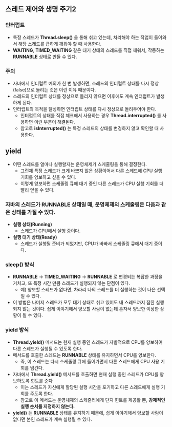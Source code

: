 ## 스레드 제어와 생명 주기2
### 인터럽트
- 특정 스레드가 **Thread.sleep()** 을 통해 쉬고 있는데, 처리해야 하는 작업이 들어와서 해당 스레드를 급하게 깨워야 할 때 사용한다.
- **WAITING**, **TIMED_WAITING** 같은 대기 상태의 스레드를 직접 깨워서, 작동하는 **RUNNABLE** 상태로 만들 수 있다.


### 주의
- 자바에서 인터럽트 예외가 한 번 발생하면, 스레드의 인터럽트 상태를 다시 정상(false)으로 돌리는 것은 이런 이유 때문이다.
- 스레드의 인터럽트 상태를 정상으로 돌리지 않으면 이후에도 계속 인터럽트가 발생하게 된다.
- 인터럽트의 목적을 달성하면 인터럽트 상태를 다시 정상으로 돌려두어야 한다.
  - 인터럽트의 상태를 직접 체크해서 사용하는 경우 **Thread.interrupted()** 를 사용하면 이런 부분이 해결된다.
  - 참고로 **isInterrupted()** 는 특정 스레드의 상태를 변경하지 않고 확인할 때 사용한다.


## yield
- 어떤 스레드를 얼마나 실행할지는 운영체제가 스케줄링을 통해 결정한다.
  - 그런제 특정 스레드가 크게 바쁘지 않은 상황이어서 다른 스레드에 CPU 실행 기회를 양보하고 싶을 수 있다.
  - 이렇게 양보하면 스케줄링 큐에 대기 중인 다른 스레드가 CPU 실행 기회를 더 빨리 얻을 수 있다.

### 자바의 스레드가 **RUNNABLE** 상태일 때, 운영체제의 스케줄링은 다음과 같은 상태를 가질 수 있다.
- **실행 상태(Running)**
  - 스레드가 CPU에서 실행 중이다.
- **실행 대기 상태(Ready)**
  - 스레드가 실행될 준비가 되었지만, CPU가 바빠서 스케줄링 큐에서 대기 중이다.

### sleep() 방식
- **RUNNABLE** -> **TIMED_WAITING** -> **RUNNABLE** 로 변경되는 복잡한 과정을 거치고, 또 특정 시간 만큼 스레드가 실행되지 않는 단점이 있다.
  - 예) 양보할 스레드가 없다면, 차라리 나의 스레드를 더 실행하는 것이 나은 선택일 수 있다.
- 이 방법은 나머지 스레드가 모두 대기 상태로 쉬고 있어도 내 스레드까지 잠깐 실행되지 않는 것이다. 쉽게 이야기해서 양보할 사람이 없는데 혼자서 양보한 이상한 상황이 될 수 있다.


### yield 방식
- **Thread.yield()** 메서드는 현재 실행 중인 스레드가 자발적으로 CPU를 양보하여 다른 스레드가 실행될 수 있도록 한다.
- 메서드를 호출한 스레드는 **RUNNABLE** 상태를 유지하면서 CPU를 양보한다.
  - 즉, 이 스레드는 다시 스케줄링 큐에 들어가면서 다른 스레드에게 CPU 사용 기회를 넘긴다.
- 자바에서 **Thread.yield()** 메서드를 호출하면 현재 실행 중인 스레드가 CPU를 양보하도록 힌트를 준다
  - 이는 스레드가 자신에게 할당된 실행 시간을 포기하고 다른 스레드에게 실행 기회를 주도록 한다.
  - 참고로 이 메서드는 운영체제의 스케줄러에게 단지 힌트를 제공할 뿐, **강제적인 실행 순서를 지정하지 않는다.**
- **yield()** 는 **RUNNABLE** 상태를 유지하기 때문에, 쉽게 이야기해서 양보할 사람이 없다면 본인 스레드가 계속 실행될 수 있다.